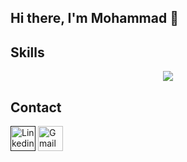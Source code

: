  
## Hi there, I'm Mohammad 👋 
<!-- Software Engineer experienced building applications with Java,Spring Boot, and React.js -->

## Skills
<p align="center">
  <a href="https://skillicons.dev">
    <img src="https://skillicons.dev/icons?i=py,django, git, docker, postgres, linux, rabbitmq, js, c, cpp" />
  </a>
</p>

<!-- ![Overall Stats](https://github-readme-stats.vercel.app/api?username=haticekaratay&theme=dracula&count_private=true&show_icons=true&hide=contribs)
 -->
<!-- <a href="https://github.com/haticekaratay">
  <img align="center" src="https://github-readme-stats.vercel.app/api/top-langs/?username=haticekaratay&theme=react&layout=compact" alt="hatice's github stats"/>
</a> -->


## Contact
<p>
<a href=""><img src="https://cdn.iconscout.com/icon/free/png-128/linkedin-1464529-1239440.png" alt="Linkedin" width="40"/></a> 
<a href="mohammadoshkooh@gmail.com"><img src="https://cdn.iconscout.com/icon/free/png-128/gmail-2981844-2476484.png" alt="Gmail" width="40"/ title="mohammadoshkooh@gmail.com"></a> 
</p>


<!---
MohammadOshkooh/MohammadOshkooh is a ✨ special ✨ repository because its `README.md` (this file) appears on your GitHub profile.
You can click the Preview link to take a look at your changes.
--->
